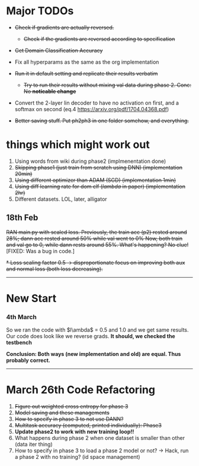 # Major TODOs

- ~~Check if gradients are actually reversed.~~
    - ~~Check if the gradients are reversed according to specification~~
- ~~Get Domain Classification Accuracy~~
     
- Fix all hyperparams as the same as the org implementation
- ~~Run it in default setting and replicate their results verbatim~~
    - ~~Try to run their results without mixing val data during phase 2. Conc: No **noticable change**~~  
    
- Convert the 2-layer lin decoder to have no activation on first, and a softmax on second (eq.4 https://arxiv.org/pdf/1704.04368.pdf) 
- ~~Better saving stuff. Put ph2ph3 in one folder somehow, and everything.~~


# things which might work out

1. Using words from wiki during phase2 (implmenentation done)
2. ~~Skipping phase1 (just train from scratch using DNN) (implementation 20min)~~
3. ~~Using different optimizer than ADAM (SGD) (implementation 1min)~~
4. ~~Using diff learning rate for dom clf ($lambda$ in paper) (implementation 2hr)~~
5. Different datasets. LOL, later, alligator


## 18th Feb
~~RAN main.py with scaled loss.
Previously, the train acc (p2) rested around 28%; dann acc rested around 50% while val went to 0%
Now, both train and val go to 0, while dann rests around 55%.
What's happening? No clue!~~ [FIXED: Was a bug in code.]

~~* Loss scaling factor 0.5 -> disproportionate focus on improving both aux and normal loss (both loss decreasing).~~
        
----------------------------------------------------------------

# New Start

### 4th March
So we ran the code with $l\ambda$ = 0.5 and 1.0 and we get same results.
Our code does look like we reverse grads. **It should, we checked the testbench**

**Conclusion: Both ways (new implementation and old) are equal. Thus probably correct.**

----------------------------------------------------------------

# March 26th Code Refactoring

1. ~~Figure out weighted cross entropy for phase 3~~
1. ~~Model saving and these managements~~ 
1. ~~How to specify in phase 3 to not use DANN?~~
1. ~~Multitask accuracy (computed, printed individually): Phase3~~
1. **Update phase2 to work with new training loop!!**
1. What happens during phase 2 when one dataset is smaller than other (data iter thing)
1. How to specify in phase 3 to load a phase 2 model or not?
    -> Hack, run a phase 2 with no training? (id space management)
 